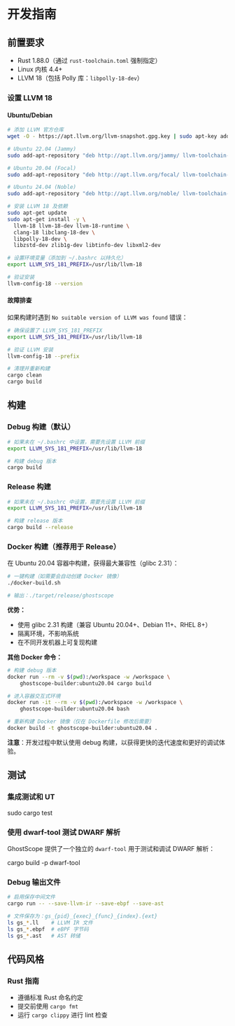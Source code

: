 # 开发指南

## 前置要求

- Rust 1.88.0（通过 `rust-toolchain.toml` 强制指定）
- Linux 内核 4.4+
- LLVM 18（包括 Polly 库：`libpolly-18-dev`）

### 设置 LLVM 18

#### Ubuntu/Debian

```bash
# 添加 LLVM 官方仓库
wget -O - https://apt.llvm.org/llvm-snapshot.gpg.key | sudo apt-key add -

# Ubuntu 22.04 (Jammy)
sudo add-apt-repository "deb http://apt.llvm.org/jammy/ llvm-toolchain-jammy-18 main"

# Ubuntu 20.04 (Focal)
sudo add-apt-repository "deb http://apt.llvm.org/focal/ llvm-toolchain-focal-18 main"

# Ubuntu 24.04 (Noble)
sudo add-apt-repository "deb http://apt.llvm.org/noble/ llvm-toolchain-noble-18 main"

# 安装 LLVM 18 及依赖
sudo apt-get update
sudo apt-get install -y \
  llvm-18 llvm-18-dev llvm-18-runtime \
  clang-18 libclang-18-dev \
  libpolly-18-dev \
  libzstd-dev zlib1g-dev libtinfo-dev libxml2-dev

# 设置环境变量（添加到 ~/.bashrc 以持久化）
export LLVM_SYS_181_PREFIX=/usr/lib/llvm-18

# 验证安装
llvm-config-18 --version
```

#### 故障排查

如果构建时遇到 `No suitable version of LLVM was found` 错误：

```bash
# 确保设置了 LLVM_SYS_181_PREFIX
export LLVM_SYS_181_PREFIX=/usr/lib/llvm-18

# 验证 LLVM 安装
llvm-config-18 --prefix

# 清理并重新构建
cargo clean
cargo build
```

## 构建

### Debug 构建（默认）

```bash
# 如果未在 ~/.bashrc 中设置，需要先设置 LLVM 前缀
export LLVM_SYS_181_PREFIX=/usr/lib/llvm-18

# 构建 debug 版本
cargo build
```

### Release 构建

```bash
# 如果未在 ~/.bashrc 中设置，需要先设置 LLVM 前缀
export LLVM_SYS_181_PREFIX=/usr/lib/llvm-18

# 构建 release 版本
cargo build --release
```

### Docker 构建（推荐用于 Release）

在 Ubuntu 20.04 容器中构建，获得最大兼容性（glibc 2.31）：

```bash
# 一键构建（如需要会自动创建 Docker 镜像）
./docker-build.sh

# 输出：./target/release/ghostscope
```

**优势：**
- 使用 glibc 2.31 构建（兼容 Ubuntu 20.04+、Debian 11+、RHEL 8+）
- 隔离环境，不影响系统
- 在不同开发机器上可复现构建

**其他 Docker 命令：**

```bash
# 构建 debug 版本
docker run --rm -v $(pwd):/workspace -w /workspace \
    ghostscope-builder:ubuntu20.04 cargo build

# 进入容器交互式环境
docker run -it --rm -v $(pwd):/workspace -w /workspace \
    ghostscope-builder:ubuntu20.04 bash

# 重新构建 Docker 镜像（仅在 Dockerfile 修改后需要）
docker build -t ghostscope-builder:ubuntu20.04 .
```

**注意**：开发过程中默认使用 debug 构建，以获得更快的迭代速度和更好的调试体验。

## 测试

### 集成测试和 UT
sudo cargo test

### 使用 dwarf-tool 测试 DWARF 解析

GhostScope 提供了一个独立的 `dwarf-tool` 用于测试和调试 DWARF 解析：

cargo build -p dwarf-tool

### Debug 输出文件

```bash
# 启用保存中间文件
cargo run -- --save-llvm-ir --save-ebpf --save-ast

# 文件保存为：gs_{pid}_{exec}_{func}_{index}.{ext}
ls gs_*.ll    # LLVM IR 文件
ls gs_*.ebpf  # eBPF 字节码
ls gs_*.ast   # AST 转储
```

## 代码风格

### Rust 指南

- 遵循标准 Rust 命名约定
- 提交前使用 `cargo fmt`
- 运行 `cargo clippy` 进行 lint 检查
